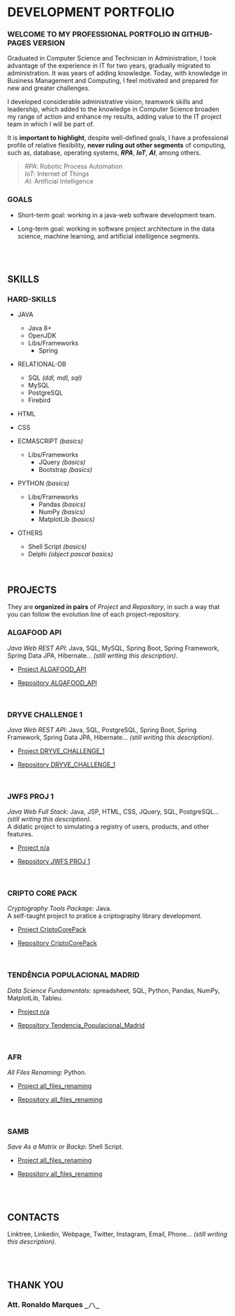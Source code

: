 # DEVELOPMENT PORTFOLIO
### WELCOME TO MY PROFESSIONAL PORTFOLIO IN GITHUB-PAGES VERSION
Graduated in Computer Science and Technician in Administration, I took advantage of the experience in IT for two years, gradually migrated to administration. It was years of adding knowledge. Today, with knowledge in Business Management and Computing, I feel motivated and prepared for new and greater challenges.  
  
I developed considerable administrative vision, teamwork skills and leadership, which added to the knowledge in Computer Science broaden my range of action and enhance my results, adding value to the IT project team in which I will be part of.  
  
It is **important to highlight**, despite well-defined goals, I have a professional profile of relative flexibility, **never ruling out other segments** of computing, such as, database, operating systems, **_RPA_**, **_IoT_**, **_AI_**, among others.
> _RPA_: Robotic Process Automation  
> _IoT_: Internet of Things  
> _AI_: Artificial Intelligence  
  
### GOALS
+ Short-term goal: working in a java-web software development team.
+ Long-term goal: working in software project architecture in the data science, machine learning, and artificial intelligence segments.  
  
  &nbsp;  
  &nbsp;  
  
## SKILLS
### HARD-SKILLS
* JAVA
  + Java 8+
  + OpenJDK
  + Libs/Frameworks
    - Spring  
* RELATIONAL-DB
  + SQL _(ddl, mdl, sql)_
  + MySQL
  + PostgreSQL
  + Firebird  
* HTML
* CSS
* ECMASCRIPT _(basics)_
  + Libs/Frameworks
    - JQuery _(basics)_
    - Bootstrap _(basics)_  
* PYTHON _(basics)_
  + Libs/Frameworks
    - Pandas _(basics)_
    - NumPy _(basics)_
    - MatplotLib _(basics)_  
* OTHERS
  + Shell Script _(basics)_
  + Delphi _(object pascal basics)_  
  
  &nbsp;  
  
## PROJECTS
They are **organized in pairs** of _Project_ and _Repository_, in such a way that you can follow the evolution line of each project-repository.  
  
### ALGAFOOD API
_Java Web REST API_: Java, SQL, MySQL, Spring Boot, Spring Framework, Spring Data JPA, Hibernate... _(still writing this description)_.  
+ [Project ALGAFOOD_API](https://github.com/ROPIMASI/ALGAFOOD_API/projects/1)
+ [Repository ALGAFOOD_API](https://github.com/ROPIMASI/ALGAFOOD_API)  
  
  &nbsp;  
  
### DRYVE CHALLENGE 1
_Java Web REST API_: Java, SQL, PostgreSQL, Spring Boot, Spring Framework, Spring Data JPA, Hibernate... _(still writing this description)_.  
+ [Project DRYVE_CHALLENGE_1](https://github.com/users/ROPIMASI/projects/10)
+ [Repository DRYVE_CHALLENGE_1](https://github.com/ROPIMASI/DRYVE_CHALLENGE_1)  
  
  &nbsp;  
  
### JWFS PROJ 1
_Java Web Full Stack_: Java, JSP, HTML, CSS, JQuery, SQL, PostgreSQL... _(still writing this description)_.  
A didatic project to simulating a registry of users, products, and other features.  
+ [Project n/a](#)
+ [Repository JWFS PROJ 1](https://github.com/ROPIMASI/JWFS_PROJ_1)  
  
  &nbsp;  
  
### CRIPTO CORE PACK
_Cryptography Tools Package_: Java.  
A self-taught project to pratice a criptography library development.  
+ [Project CriptoCorePack](https://github.com/users/ROPIMASI/projects/9)
+ [Repository CriptoCorePack](https://github.com/ROPIMASI/CryptoCorePack)  
  
  &nbsp;  
  
### TENDÊNCIA POPULACIONAL MADRID
_Data Science Fundamentals_: spreadsheet, SQL, Python, Pandas, NumPy, MatplotLib, Tableu.  
+ [Project n/a](#)
+ [Repository Tendencia_Populacional_Madrid](https://github.com/ROPIMASI/Tendencia_Populacional_Madrid)  
  
  &nbsp;  
  
### AFR
_All Files Renaming_: Python.  
+ [Project all_files_renaming](https://github.com/users/ROPIMASI/projects/2)
+ [Repository all_files_renaming](https://github.com/ROPIMASI/all_files_renaming)  
  
  &nbsp;  
  
### SAMB
_Save As a Matrix or Backp_: Shell Script.  
+ [Project all_files_renaming](https://github.com/users/ROPIMASI/projects/7)
+ [Repository all_files_renaming](https://github.com/ROPIMASI/SAMB)  
  
  &nbsp;  
  &nbsp;  
  
## CONTACTS
Linktree, Linkedin, Webpage, Twitter, Instagram, Email, Phone... _(still writing this description)_.  
  
  &nbsp;  
  &nbsp;  
  
## THANK YOU
### Att. Ronaldo Marques `_/\_`  
  
  
